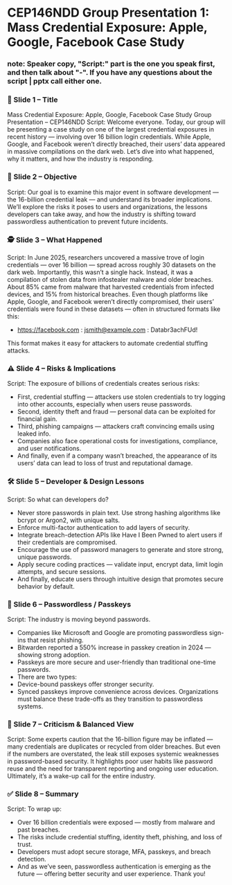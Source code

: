 # CEP146NDD Group Presentation 1: Mass Credential Exposure: Apple, Google, Facebook Case Study 

### note: Speaker copy, "Script:" part is the one you speak first, and then talk about "-". If you have any questions about the script | pptx call either one.

### 🎤 Slide 1 – Title 
Mass Credential Exposure: Apple, Google, Facebook Case Study
Group Presentation – CEP146NDD
Script:
Welcome everyone. Today, our group will be presenting a case study on one of the largest credential exposures in recent history — involving over 16 billion login credentials. While Apple, Google, and Facebook weren’t directly breached, their users’ data appeared in massive compilations on the dark web. Let’s dive into what happened, why it matters, and how the industry is responding.

### 🎯 Slide 2 – Objective
Script:
Our goal is to examine this major event in software development — the 16-billion credential leak — and understand its broader implications. We’ll explore the risks it poses to users and organizations, the lessons developers can take away, and how the industry is shifting toward passwordless authentication to prevent future incidents.

### 🕵️ Slide 3 – What Happened
Script:
In June 2025, researchers uncovered a massive trove of login credentials — over 16 billion — spread across roughly 30 datasets on the dark web. Importantly, this wasn’t a single hack. Instead, it was a compilation of stolen data from infostealer malware and older breaches.
About 85% came from malware that harvested credentials from infected devices, and 15% from historical breaches.
Even though platforms like Apple, Google, and Facebook weren’t directly compromised, their users’ credentials were found in these datasets — often in structured formats like this:

- https://facebook.com : jsmith@example.com : Databr3achFUd!

This format makes it easy for attackers to automate credential stuffing attacks.

### ⚠️ Slide 4 – Risks & Implications
Script:
The exposure of billions of credentials creates serious risks:
- First, credential stuffing — attackers use stolen credentials to try logging into other accounts, especially when users reuse passwords.
- Second, identity theft and fraud — personal data can be exploited for financial gain.
- Third, phishing campaigns — attackers craft convincing emails using leaked info.
- Companies also face operational costs for investigations, compliance, and user notifications.
- And finally, even if a company wasn’t breached, the appearance of its users’ data can lead to loss of trust and reputational damage.

### 🛠️ Slide 5 – Developer & Design Lessons
Script:
So what can developers do?
- Never store passwords in plain text. Use strong hashing algorithms like bcrypt or Argon2, with unique salts.
- Enforce multi-factor authentication to add layers of security.
- Integrate breach-detection APIs like Have I Been Pwned to alert users if their credentials are compromised.
- Encourage the use of password managers to generate and store strong, unique passwords.
- Apply secure coding practices — validate input, encrypt data, limit login attempts, and secure sessions.
- And finally, educate users through intuitive design that promotes secure behavior by default.

### 🔐 Slide 6 – Passwordless / Passkeys
Script:
The industry is moving beyond passwords.
- Companies like Microsoft and Google are promoting passwordless sign-ins that resist phishing.
- Bitwarden reported a 550% increase in passkey creation in 2024 — showing strong adoption.
- Passkeys are more secure and user-friendly than traditional one-time passwords.
- There are two types:
- Device-bound passkeys offer stronger security.
- Synced passkeys improve convenience across devices.
Organizations must balance these trade-offs as they transition to passwordless systems.

### 🧭 Slide 7 – Criticism & Balanced View
Script:
Some experts caution that the 16-billion figure may be inflated — many credentials are duplicates or recycled from older breaches.
But even if the numbers are overstated, the leak still exposes systemic weaknesses in password-based security.
It highlights poor user habits like password reuse and the need for transparent reporting and ongoing user education.
Ultimately, it’s a wake-up call for the entire industry.

### ✅ Slide 8 – Summary
Script:
To wrap up:
- Over 16 billion credentials were exposed — mostly from malware and past breaches.
- The risks include credential stuffing, identity theft, phishing, and loss of trust.
- Developers must adopt secure storage, MFA, passkeys, and breach detection.
- And as we’ve seen, passwordless authentication is emerging as the future — offering better security and user experience.
Thank you!


